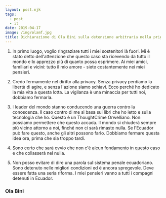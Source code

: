 ```yaml
---
layout: post.njk
tags:
  - post
  - it
date: 2019-04-17
image: /img/olamf.jpg
title: Dichiarazione di Ola Bini sulla detenzione arbitraria nella prigione di El Inca, Ecuador
---
```


1. In primo luogo, voglio ringraziare tutti i miei sostenitori là fuori. Mi è stato detto dell'attenzione che questo caso sta ricevendo da tutto il mondo e lo apprezzo più di quanto possa esprimere. Ai miei amici, familiari e vicini: tutto il mio amore - siete costantemente nei miei pensieri.

2. Credo fermamente nel diritto alla privacy. Senza privacy perdiamo la libertà di agire, e senza l'azione siamo schiavi. Ecco perché ho dedicato la mia vita a questa lotta. La vigilanza è una minaccia per tutti noi, dobbiamo fermarla.

3. I leader del mondo stanno conducendo una guerra contro la conoscenza. Il caso contro di me si basa sui libri che ho letto e sulla tecnologia che ho. Questo è un ThoughtCrime Orwelliano. Non possiamo permettere che questo accada. Il mondo si chiuderà sempre più vicino attorno a noi, finché non ci sarà rimasto nulla. Se l'Ecuador può fare questo, anche gli altri possono farlo. Dobbiamo fermare questa idea ora, prima che sia troppo tardi.

4. Sono certo che sarà ovvio che non c'è alcun fondamento in questo caso e che collasserà nel nulla.

5. Non posso evitare di dire una parola sul sistema penale ecuadoriano. Sono detenuto nelle migliori condizioni ed è ancora spregevole. Deve essere fatta una seria riforma. I miei pensieri vanno a tutti i compagni detenuti in Ecuador.

### Ola Bini
